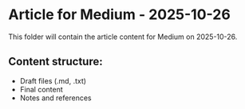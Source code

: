 # Article for Medium - 2025-10-26

This folder will contain the article content for Medium on 2025-10-26.

## Content structure:
- Draft files (.md, .txt)
- Final content
- Notes and references
